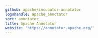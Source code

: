 ```yaml
---
github: apache/incubator-annotator
logohandle: apache_annotator
sort: annotator
title: Apache Annotator
website: 'https://annotator.apache.org/'
---
```

